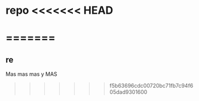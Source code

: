 repo
<<<<<<< HEAD
====
=======
====
re
----

Mas mas mas y MAS
>>>>>>> f5b63696cdc00720bc71fb7c94f605dad9301600
